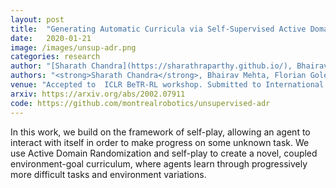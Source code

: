 ```yaml
---
layout: post
title:  "Generating Automatic Curricula via Self-Supervised Active Domain Randomization "
date:   2020-01-21
image: /images/unsup-adr.png
categories: research
author: "[Sharath Chandra](https://sharathraparthy.github.io/), Bhairav Mehta and Liam Paull"
authors: "<strong>Sharath Chandra</strong>, Bhairav Mehta, Florian Golemo, Liam Paull"
venue: "Accepted to  ICLR BeTR-RL workshop. Submitted to International Joint Conference on Artificial Intelligence (IJCAI)"
arxiv: https://arxiv.org/abs/2002.07911
code: https://github.com/montrealrobotics/unsupervised-adr
---
```

 In  this work, we build on the framework of self-play, allowing an agent to interact with itself in order to make progress on some unknown task. We use Active  Domain  Randomization and self-play to create a novel, coupled environment-goal curriculum, where agents learn through progressively more difficult tasks and environment variations. 